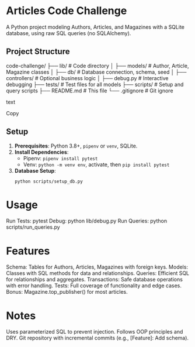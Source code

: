 # Articles Code Challenge

A Python project modeling Authors, Articles, and Magazines with a SQLite database, using raw SQL queries (no SQLAlchemy).

## Project Structure
code-challenge/
├── lib/                    # Code directory
│   ├── models/            # Author, Article, Magazine classes
│   ├── db/                # Database connection, schema, seed
│   ├── controllers/       # Optional business logic
│   ├── debug.py           # Interactive debugging
├── tests/                 # Test files for all models
├── scripts/               # Setup and query scripts
├── README.md              # This file
└── .gitignore             # Git ignore

text

Copy

## Setup
1. **Prerequisites**: Python 3.8+, `pipenv` or `venv`, SQLite.
2. **Install Dependencies**:
   - Pipenv: `pipenv install pytest`
   - Venv: `python -m venv env`, activate, then `pip install pytest`
3. **Database Setup**:
   ```bash
   python scripts/setup_db.py
# Usage
Run Tests: pytest
Debug: python lib/debug.py
Run Queries: python scripts/run_queries.py
# Features
Schema: Tables for Authors, Articles, Magazines with foreign keys.
Models: Classes with SQL methods for data and relationships.
Queries: Efficient SQL for relationships and aggregates.
Transactions: Safe database operations with error handling.
Tests: Full coverage of functionality and edge cases.
Bonus: Magazine.top_publisher() for most articles.
# Notes
Uses parameterized SQL to prevent injection.
Follows OOP principles and DRY.
Git repository with incremental commits (e.g., [Feature]: Add schema).
